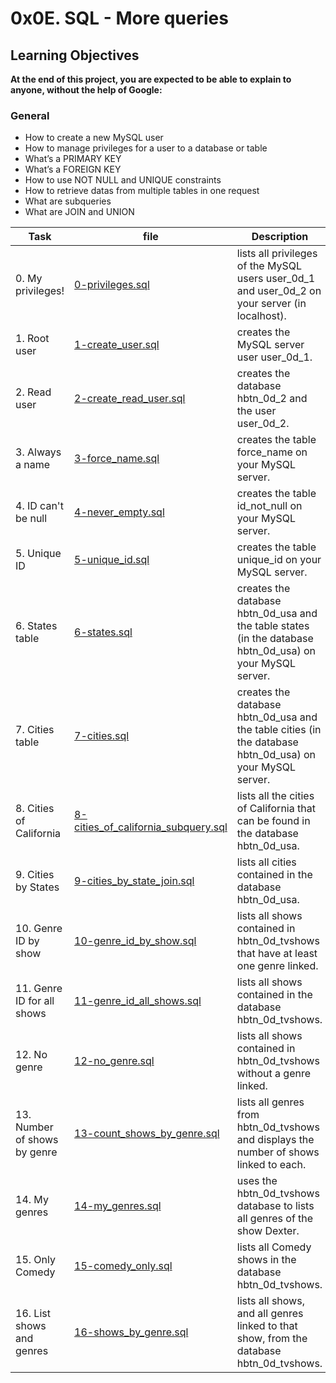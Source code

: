 # 0x0E. SQL - More queries

## Learning Objectives

**At the end of this project, you are expected to be able to explain to anyone, without the help of Google:**

### General

- How to create a new MySQL user
- How to manage privileges for a user to a database or table
- What’s a PRIMARY KEY
- What’s a FOREIGN KEY
- How to use NOT NULL and UNIQUE constraints
- How to retrieve datas from multiple tables in one request
- What are subqueries
- What are JOIN and UNION

| Task | file | Description |
|------|------|-------------|
| 0. My privileges! | [0-privileges.sql](https://github.com/SHEFOO10/alx-higher_level_programming/tree/main/0x0D-SQL_introduction/1-create_database_if_missing.sql) | lists all privileges of the MySQL users user_0d_1 and user_0d_2 on your server (in localhost). |
| 1. Root user | [1-create_user.sql](https://github.com/SHEFOO10/alx-higher_level_programming/tree/main/0x0D-SQL_introduction/1-create_user.sql) | creates the MySQL server user user_0d_1. |
| 2. Read user | [2-create_read_user.sql](https://github.com/SHEFOO10/alx-higher_level_programming/tree/main/0x0D-SQL_introduction/2-create_read_user.sql) | creates the database hbtn_0d_2 and the user user_0d_2. |
| 3. Always a name | [3-force_name.sql](https://github.com/SHEFOO10/alx-higher_level_programming/tree/main/0x0D-SQL_introduction/3-force_name.sql) | creates the table force_name on your MySQL server.|
| 4. ID can't be null | [4-never_empty.sql](https://github.com/SHEFOO10/alx-higher_level_programming/tree/main/0x0D-SQL_introduction/4-never_empty.sql) | creates the table id_not_null on your MySQL server.|
| 5. Unique ID | [5-unique_id.sql](https://github.com/SHEFOO10/alx-higher_level_programming/tree/main/0x0D-SQL_introduction/5-unique_id.sql) | creates the table unique_id on your MySQL server.|
| 6. States table | [6-states.sql](https://github.com/SHEFOO10/alx-higher_level_programming/tree/main/0x0D-SQL_introduction/6-states.sql) | creates the database hbtn_0d_usa and the table states (in the database hbtn_0d_usa) on your MySQL server. |
| 7. Cities table | [7-cities.sql](https://github.com/SHEFOO10/alx-higher_level_programming/tree/main/0x0D-SQL_introduction/7-cities.sql) | creates the database hbtn_0d_usa and the table cities (in the database hbtn_0d_usa) on your MySQL server. |
| 8. Cities of California | [8-cities_of_california_subquery.sql](https://github.com/SHEFOO10/alx-higher_level_programming/tree/main/0x0D-SQL_introduction/8-cities_of_california_subquery.sql) | lists all the cities of California that can be found in the database hbtn_0d_usa. |
| 9. Cities by States | [9-cities_by_state_join.sql](https://github.com/SHEFOO10/alx-higher_level_programming/tree/main/0x0D-SQL_introduction/9-cities_by_state_join.sql) | lists all cities contained in the database hbtn_0d_usa. |
| 10. Genre ID by show | [10-genre_id_by_show.sql](https://github.com/SHEFOO10/alx-higher_level_programming/tree/main/0x0D-SQL_introduction/10-genre_id_by_show.sql) | lists all shows contained in hbtn_0d_tvshows that have at least one genre linked. |
| 11. Genre ID for all shows | [11-genre_id_all_shows.sql](https://github.com/SHEFOO10/alx-higher_level_programming/tree/main/0x0D-SQL_introduction/11-genre_id_all_shows.sql) | lists all shows contained in the database hbtn_0d_tvshows. |
| 12. No genre | [12-no_genre.sql](https://github.com/SHEFOO10/alx-higher_level_programming/tree/main/0x0D-SQL_introduction/12-no_genre.sql) | lists all shows contained in hbtn_0d_tvshows without a genre linked. |
| 13. Number of shows by genre | [13-count_shows_by_genre.sql](https://github.com/SHEFOO10/alx-higher_level_programming/tree/main/0x0D-SQL_introduction/13-count_shows_by_genre.sql) | lists all genres from hbtn_0d_tvshows and displays the number of shows linked to each. |
| 14. My genres | [14-my_genres.sql](https://github.com/SHEFOO10/alx-higher_level_programming/tree/main/0x0D-SQL_introduction/14-my_genres.sql) | uses the hbtn_0d_tvshows database to lists all genres of the show Dexter. |
| 15. Only Comedy | [15-comedy_only.sql](https://github.com/SHEFOO10/alx-higher_level_programming/tree/main/0x0D-SQL_introduction/15-comedy_only.sql) | lists all Comedy shows in the database hbtn_0d_tvshows. |
| 16. List shows and genres | [16-shows_by_genre.sql](https://github.com/SHEFOO10/alx-higher_level_programming/tree/main/0x0D-SQL_introduction/16-shows_by_genre.sql) | lists all shows, and all genres linked to that show, from the database hbtn_0d_tvshows. |
